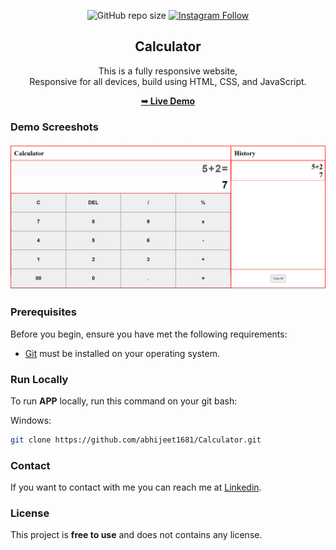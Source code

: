 <div align="center">
  
  ![GitHub repo size](https://img.shields.io/github/repo-size/abhijeet1681/Calculator)
  [![Instagram Follow](https://img.shields.io/badge/-Instagram-FF1494)](https://instagram.com/developer_abhii?igshid=ZDdkNTZiNTM=)


  <h2 align="center">Calculator</h2>

  This is a fully responsive website, <br />Responsive for all devices, build using HTML, CSS, and JavaScript.

  <a href="https://calculatorbyabhii.netlify.app/"><strong>➥ Live Demo</strong></a>

</div>


### Demo Screeshots

![Portfolio Desktop Demo](calculator.png "Desktop Demo")

### Prerequisites

Before you begin, ensure you have met the following requirements:

* [Git](https://git-scm.com/downloads "Download Git") must be installed on your operating system.

### Run Locally

To run **APP** locally, run this command on your git bash:

Windows:

```bash
git clone https://github.com/abhijeet1681/Calculator.git
```

### Contact

If you want to contact with me you can reach me at [Linkedin](www.linkedin.com/in/abhijeet-jadhav-30b625211).

### License

This project is **free to use** and does not contains any license.
